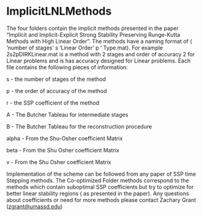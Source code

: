 # ImplicitLNLMethods
The four folders contain the implicit methods presented in the paper “Implicit and Implicit-Explicit Strong Stability Preserving Runge-Kutta Methods with High Linear Order”.  The methods have a naming format of ( ‘number of stages’ s  ‘Linear Order’ p ’ Type.mat).  For example 2s2pDIRKLinear.mat is a method with 2 stages and order of accuracy 2 for Linear problems and is has accuracy designed for Linear problems.  Each file contains the following pieces of information:

s - the number of stages of the method

p - the order of accuracy of the method

r - the SSP coefficient of the method

A - The Butcher Tableau for intermediate stages

B - The Butcher Tableau for the reconstruction procedure

alpha - From the Shu-Osher coefficient Matrix

beta  - From the Shu Osher coefficient Matrix

v	- From the Shu Osher coefficient Matrix
 
Implementation of the scheme can be followed from any paper of SSP time Stepping methods.
The Co-optimized Folder methods correspond to the methods which contain suboptimal SSP coefficients but try to optimize for better linear stability regions ( as presented in the paper).
Any questions about coefficients or need for more methods please contact Zachary Grant (zgrant@umassd.edu) 

